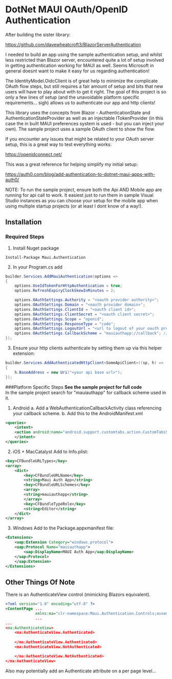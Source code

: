 # DotNet MAUI OAuth/OpenID Authentication
After building the sister library:

https://github.com/davewheatcroft3/BlazorServerAuthentication

I needed to build an app using the sample authentication setup, and whilst less restricted than Blazor server, encountered quite a lot of setup involved in getting authentication working for MAUI as well.
Seems Microsoft in general doesnt want to make it easy for us regarding authentication!

The IdentityModel.OidcClient is of great help to minimize the complicate OAuth flow steps, but still requires a fair amount of setup and bits that new users will have to play about with to get it right. The goal of this project is so only a few lines of setup (and the unavoidable platform specific requirements... sigh) allows us to authenticate our app and http clients!

This library uses the concepts from Blazor - AuthenticationState and AuthenticationStateProvider as well as an injectable ITokenProvider (in this case the in built MAUI preferences system is used - but you can inject your own). The sample project uses a sample OAuth client to show the flow.

If you encounter any issues that might be related to your OAuth server setup, this is a great way to test everything works:

https://openidconnect.net/

This was a great reference for helping simplify my initial setup:

https://auth0.com/blog/add-authentication-to-dotnet-maui-apps-with-auth0/

NOTE: To run the sample project, ensure both the Api AND Mobile app are running for api call to work. It easiest just to run them in sample Visual Studio instances as you can choose your setup for the mobile app when using multiple startup projects (or at least I dont know of a way!).

## Installation

### Required Steps
1. Install Nuget package
```
Install-Package Maui.Authentication
```

2. In your Program.cs add
```cs
builder.Services.AddMauiAuthentication(options =>
{
    options.UseIdTokenForHttpAuthentication = true;
    options.RefreshExpiryClockSkewInMinutes = 2;

    options.OAuthSettings.Authority = "<oauth provider authority>";
    options.OAuthSettings.Domain = "<oauth provider domain>";
    options.OAuthSettings.ClientId = "<oauth client id>";
    options.OAuthSettings.ClientSecret = "<oauth client secret>";
    options.OAuthSettings.Scope = "openid";
    options.OAuthSettings.ResponseType = "code";
    options.OAuthSettings.LogoutUrl = "<url to logout of your oauth provider>";
    options.OAuthSettings.CallbackScheme = "mauiauthapp://callback"; // Your callback uri for your app
});
```

3. Ensure your http clients authenticate by setting them up via this helper extension:
```cs
builder.Services.AddAuthenticatedHttpClient<SomeApiClient>((sp, h) =>
{
    h.BaseAddress = new Uri("<your api base url>");
});
```

###Platform Specific Steps
**See the sample project for full code**<br/>
In the sample project search for "mauiauthapp" for callback scheme used in it.<br/>

1. Android
a. Add a WebAuthenticationCallbackActivity class referencing your callback scheme.
b. Add this to the AndroidManifest.xml
```xml
<queries>
    <intent>
    <action android:name="android.support.customtabs.action.CustomTabsService" />
    </intent>
</queries>
```

2. iOS + MacCatalyst
Add to Info.plist:
```xml
<key>CFBundleURLTypes</key>
<array>
    <dict>
        <key>CFBundleURLName</key>
        <string>Maui Auth App</string>
        <key>CFBundleURLSchemes</key>
        <array>
        <string>mauiauthapp</string>
        </array>
        <key>CFBundleTypeRole</key>
        <string>Editor</string>
    </dict>
</array>
```

3. Windows
Add to the Package.appxmanifest file:
```xml
<Extensions>
    <uap:Extension Category="windows.protocol">
    <uap:Protocol Name="mauiauthapp">
        <uap:DisplayName>MAUI Auth App</uap:DisplayName>
    </uap:Protocol>
    </uap:Extension>
</Extensions>
```

## Other Things Of Note
There is an AuthenticateView control (mimicking Blazors equivalent).
```xml
<?xml version="1.0" encoding="utf-8" ?>
<ContentPage ...
             xmlns:ma="clr-namespace:Maui.Authentication.Controls;assembly=MauiAuthentication"
             ...
...
<ma:AuthenticateView>
    <ma:AuthenticateView.Authenticated>
        
    </ma:AuthenticateView.Authenticated>
    <ma:AuthenticateView.NotAuthenticated>

    </ma:AuthenticateView.NotAuthenticated>
</ma:AuthenticateView>
```

Also may potentially add an Authenticate attribute on a per page level...

